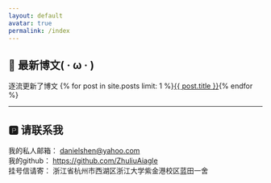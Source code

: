 ```yaml
---
layout: default
avatar: true
permalink: /index
---
```

## 🚀 最新博文( · ω · )
逐流更新了博文 {% for post in site.posts limit: 1 %}<a href="{{ post.url | prepend: site.baseurl }}">{{ post.title }}</a>{% endfor %} 

---

## 🅿️ 请联系我
我的私人邮箱： <a>danielshen@yahoo.com</a><br/>
我的github：  <a src="https://github.com/ZhuliuAiagle">https://github.com/ZhuliuAiagle</a><br/>
挂号信请寄：   浙江省杭州市西湖区浙江大学紫金港校区蓝田一舍 <br/>
